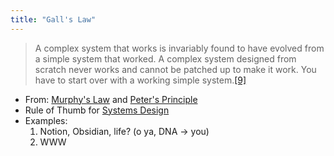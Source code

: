 ```yaml
---
title: "Gall's Law"
---
```


> A complex system that works is invariably found to have evolved from a simple system that worked. A complex system designed from scratch never works and cannot be patched up to make it work. You have to start over with a working simple system.[[9]](https://en.wikipedia.org/wiki/John_Gall_(author)#cite_note-9)

- From: [Murphy's Law](murphys-law.md) and [Peter's Principle](peters-principle)
- Rule of Thumb for [Systems Design](systems-design.md)
- Examples:
	1. Notion, Obsidian, life? (o ya, DNA -> you)
	2. WWW
